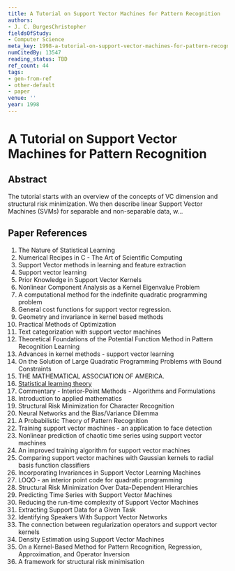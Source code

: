 ```yaml
---
title: A Tutorial on Support Vector Machines for Pattern Recognition
authors:
- J. C. BurgesChristopher
fieldsOfStudy:
- Computer Science
meta_key: 1998-a-tutorial-on-support-vector-machines-for-pattern-recognition
numCitedBy: 13547
reading_status: TBD
ref_count: 44
tags:
- gen-from-ref
- other-default
- paper
venue: ''
year: 1998
---
```


# A Tutorial on Support Vector Machines for Pattern Recognition

## Abstract

The tutorial starts with an overview of the concepts of VC dimension and structural risk minimization. We then describe linear Support Vector Machines (SVMs) for separable and non-separable data, w...

## Paper References

1. The Nature of Statistical Learning
2. Numerical Recipes in C - The Art of Scientific Computing
3. Support Vector methods in learning and feature extraction
4. Support vector learning
5. Prior Knowledge in Support Vector Kernels
6. Nonlinear Component Analysis as a Kernel Eigenvalue Problem
7. A computational method for the indefinite quadratic programming problem
8. General cost functions for support vector regression.
9. Geometry and invariance in kernel based methods
10. Practical Methods of Optimization
11. Text categorization with support vector machines
12. Theoretical Foundations of the Potential Function Method in Pattern Recognition Learning
13. Advances in kernel methods - support vector learning
14. On the Solution of Large Quadratic Programming Problems with Bound Constraints
15. THE MATHEMATICAL ASSOCIATION OF AMERICA.
16. [Statistical learning theory](1998-statistical-learning-theory)
17. Commentary - Interior-Point Methods - Algorithms and Formulations
18. Introduction to applied mathematics
19. Structural Risk Minimization for Character Recognition
20. Neural Networks and the Bias/Variance Dilemma
21. A Probabilistic Theory of Pattern Recognition
22. Training support vector machines - an application to face detection
23. Nonlinear prediction of chaotic time series using support vector machines
24. An improved training algorithm for support vector machines
25. Comparing support vector machines with Gaussian kernels to radial basis function classifiers
26. Incorporating Invariances in Support Vector Learning Machines
27. LOQO - an interior point code for quadratic programming
28. Structural Risk Minimization Over Data-Dependent Hierarchies
29. Predicting Time Series with Support Vector Machines
30. Reducing the run-time complexity of Support Vector Machines
31. Extracting Support Data for a Given Task
32. Identifying Speakers With Support Vector Networks
33. The connection between regularization operators and support vector kernels
34. Density Estimation using Support Vector Machines
35. On a Kernel-Based Method for Pattern Recognition, Regression, Approximation, and Operator Inversion
36. A framework for structural risk minimisation
